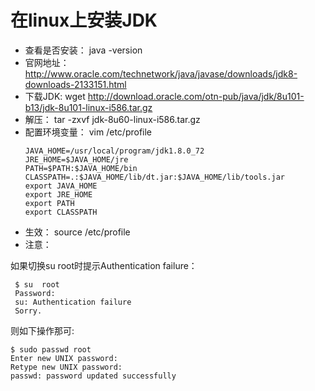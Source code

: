 # 在linux上安装JDK

- 查看是否安装： java -version
- 官网地址： http://www.oracle.com/technetwork/java/javase/downloads/jdk8-downloads-2133151.html
- 下载JDK: wget http://download.oracle.com/otn-pub/java/jdk/8u101-b13/jdk-8u101-linux-i586.tar.gz
- 解压： tar -zxvf jdk-8u60-linux-i586.tar.gz
- 配置环境变量： vim /etc/profile
  ```
  JAVA_HOME=/usr/local/program/jdk1.8.0_72
  JRE_HOME=$JAVA_HOME/jre
  PATH=$PATH:$JAVA_HOME/bin
  CLASSPATH=.:$JAVA_HOME/lib/dt.jar:$JAVA_HOME/lib/tools.jar
  export JAVA_HOME
  export JRE_HOME
  export PATH
  export CLASSPATH
  ```
- 生效： source /etc/profile
- 注意：

如果切换su root时提示Authentication failure：
 ```
  $ su  root
  Password:
  su: Authentication failure
  Sorry.
  ```
则如下操作那可:
  ```
  $ sudo passwd root
  Enter new UNIX password:
  Retype new UNIX password:
  passwd: password updated successfully
  ```